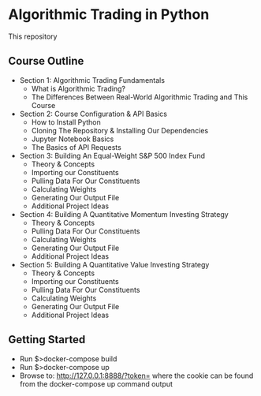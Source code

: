 # Algorithmic Trading in Python

This repository

## Course Outline

* Section 1: Algorithmic Trading Fundamentals
  * What is Algorithmic Trading?
  * The Differences Between Real-World Algorithmic Trading and This Course
* Section 2: Course Configuration & API Basics
  * How to Install Python
  * Cloning The Repository & Installing Our Dependencies
  * Jupyter Notebook Basics
  * The Basics of API Requests
* Section 3: Building An Equal-Weight S&P 500 Index Fund
  * Theory & Concepts
  * Importing our Constituents
  * Pulling Data For Our Constituents
  * Calculating Weights
  * Generating Our Output File
  * Additional Project Ideas
* Section 4: Building A Quantitative Momentum Investing Strategy
  * Theory & Concepts
  * Pulling Data For Our Constituents
  * Calculating Weights
  * Generating Our Output File
  * Additional Project Ideas
* Section 5: Building A Quantitative Value Investing Strategy
  * Theory & Concepts
  * Importing our Constituents
  * Pulling Data For Our Constituents
  * Calculating Weights
  * Generating Our Output File
  * Additional Project Ideas


## Getting Started

* Run $>docker-compose build
* Run $>docker-compose up
* Browse to: http://127.0.0.1:8888/?token=<Cookie> where the cookie can be found from the docker-compose up command output
